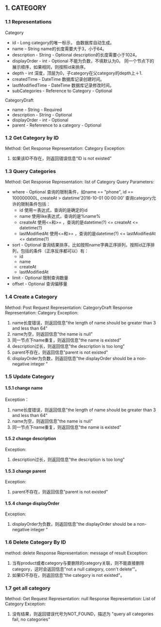 ## 1. CATEGORY
### 1.1 Representations
Category
* id - Long 
  category的唯一标示， 由数据库自动生成。
* name - String
  name的长度需要大于3，小于64。
* description - String - Optional
  description的长度需要小于1024。
* displayOrder - int - Optional
  不能为负数，不填默认为0。
  同一个节点下的展示顺序，如果相同，则按照id来排序。  
* depth - int
  深度，顶层为0，子category在父category的depth上＋1.
* createdTime - DateTime
  数据库记录创建时间。
* lastModifiedTime - DateTime
  数据库记录修改时间。
* subCategories - Reference to Category - Optional

CategoryDraft
* name - String - Required
* description - String - Optional
* displayOrder - int - Optional
* parent - Refenrence to a category - Optional

### 1.2 Get Category by ID
Method: Get
Response Representation:  Category
Exception: 
1. 如果该ID不存在，则返回错误信息“ID is not existed”

### 1.3 Query Categories
Method: Get
Response Representation: list of Category
Query Parameters:
*   where - Optional
    查询的限制条件，如name == "phone", id == 100000000L, createAt > datetime'2016-10-01 00:00:00'
查询category允许的限制条件包括：
    * id 
      使用＝表达式，查询的是确定的id
    * name
      使用like表达式，查询的是%name%
    * createAt
      使用<=和>= ，查询的是datetime(?) <= createAt <= datetime(?)
    * lastModifiedAt
      使用<=和>= ，查询的是datetime(?) <= lastModifiedAt <= datetime(?)
* sort - Optional
    查询结果排序，比如按照name字典正序排列，按照id正序排列，包括的条件（正序反序都可以）有：
    * id 
    * name
    * createAt
    * lastModifiedAt
* limit - Optional
    限制查询数量
* offset - Optional
    查询偏移量

### 1.4 Create a Category
Method: Post
Request Representation: CategoryDraft
Response Representation: Category
Exception:
1. name长度错误，则返回信息"the length of name should be greater than 3 and less than 64"
2. name为空，则返回信息"the name is null"
3. 同一节点下name重复，则返回信息"the name is existed"
4. description过长，则返回信息"the description is too long"
5. parent不存在，则返回信息"parent is not existed"
6. displayOrder为负数，则返回信息"the displayOrder should be a non-negative integer "

### 1.5 Update Category
#### 1.5.1 change name
Exception：
1. name长度错误，则返回信息"the length of name should be greater than 3 and less than 64"
2. name为空，则返回信息"the name is null"
3. 同一节点下name重复，则返回信息"the name is existed"
#### 1.5.2 change description
Exception:
1. description过长，则返回信息"the description is too long"
#### 1.5.3 change parent
Exception:
1. parent不存在，则返回信息"parent is not existed"
#### 1.5.4 change displayOrder
Exception:
1. displayOrder为负数，则返回信息"the displayOrder should be a non-negative integer "

### 1.6 Delete Category By ID
method: delete
Response Representation: message of result
Exception:
1. 当有product或者category与要删除的category关联，则不能直接删除category，这时会返回信息"not a null category, conn't delete'"。
2. 如果ID不存在，则返回信息"the category is not existed"。

### 1.7 get all category
Method: Get
Request Representation: null
Response Representation: List of Category
Exception:
1. 没有结果，则返回错误代号为NOT_FOUND，描述为 "query all categories fail, no categories"